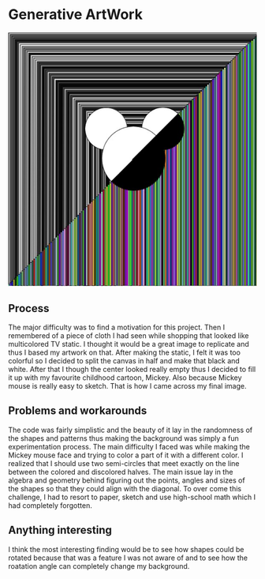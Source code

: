 # Generative ArtWork 
![](artwork.jpg)

## Process 
The major difficulty was to find a motivation for this project. Then I remembered of a piece of cloth I had seen while shopping that looked like multicolored TV static. I thought it would be a great image to replicate and thus I based my artwork on that. After making the static, I felt it was too colorful so I decided to split the canvas in half and make that black and white. After that I though the center looked really empty thus I decided to fill it up with my favourite childhood cartoon, Mickey. Also because Mickey mouse is really easy to sketch.  That is how I came across my final image. 

## Problems and workarounds 
The code was fairly simplistic and the beauty of it lay in the randomness of the shapes and patterns thus making the background was simply a fun experimentation process. The main difficulty I faced was while making the Mickey mouse face and trying to color a part of it with a different color. I realized that I should use two semi-circles that meet exactly on the line between the colored and discolored halves. The main issue lay in the algebra and geometry behind figuring out the points, angles and sizes of the shapes so that they could align with the diagonal. To over come this challenge, I had to resort to paper, sketch and use high-school math which I had completely forgotten.

## Anything interesting
I think the most interesting finding would be to see how shapes could be rotated because that was a feature I was not aware of and to see how the roatation angle can completely change my background.


